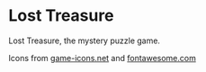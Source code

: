 # Lost Treasure

Lost Treasure, the mystery puzzle game.

Icons from [game-icons.net](https://game-icons.net/) and [fontawesome.com](https://fontawesome.com/)